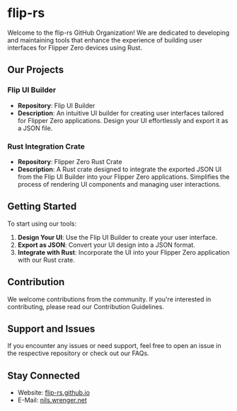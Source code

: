 # flip-rs

Welcome to the flip-rs GitHub Organization! We are dedicated to developing and maintaining tools that enhance the experience of building user interfaces for Flipper Zero devices using Rust.

## Our Projects

### Flip UI Builder

- **Repository**: Flip UI Builder
- **Description**: An intuitive UI builder for creating user interfaces tailored for Flipper Zero applications. Design your UI effortlessly and export it as a JSON file.

### Rust Integration Crate

- **Repository**: Flipper Zero Rust Crate
- **Description**: A Rust crate designed to integrate the exported JSON UI from the Flip UI Builder into your Flipper Zero applications. Simplifies the process of rendering UI components and managing user interactions.

## Getting Started

To start using our tools:

1. **Design Your UI**: Use the Flip UI Builder to create your user interface.
2. **Export as JSON**: Convert your UI design into a JSON format.
3. **Integrate with Rust**: Incorporate the UI into your Flipper Zero application with our Rust crate.

## Contribution

We welcome contributions from the community. If you're interested in contributing, please read our Contribution Guidelines.

## Support and Issues

If you encounter any issues or need support, feel free to open an issue in the respective repository or check out our FAQs.

## Stay Connected

- Website: [flip-rs.github.io](https://flip-rs.github.io/)
- E-Mail: [nils.wrenger.net](mailto:nils.wrenger.net)